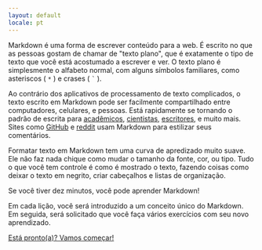 ```yaml
---
layout: default
locale: pt
---
```


Markdown é uma forma de escrever conteúdo para a web. É escrito no que
as pessoas gostam de chamar de "texto plano", que é exatamente o tipo de texto
que você está acostumado a escrever e ver. O texto plano é simplesmente o alfabeto
normal, com alguns símbolos familiares, como asteriscos (
<code>*</code> ) e crases ( <code>`</code> ).

Ao contrário dos aplicativos de processamento de texto complicados, o texto escrito em
Markdown pode ser facilmente compartilhado entre computadores, celulares, e
pessoas. Está rapidamente se tornando o padrão de escrita para
[acadêmicos][academics], [cientistas][scientists], [escritores][writers],
e muito mais. Sites como [GitHub](https://www.github.com) e
[reddit](http://www.reddit.com) usam Markdown para estilizar seus comentários.

Formatar texto em Markdown tem uma curva de apredizado muito suave. Ele não faz nada
chique como mudar o tamanho da fonte, cor, ou tipo. Tudo o que você tem controle é
como é mostrado o texto, fazendo coisas como deixar o texto em negrito, criar
cabeçalhos e listas de organização.

Se você tiver dez minutos, você pode aprender Markdown!

Em cada lição, você será introduzido a um conceito único
do Markdown. Em seguida, será solicitado que você faça vários exercícios com
seu novo aprendizado.

<a class="btn btn-lg btn-success" href="{{ site.data.tooltips.lesson_1[page.locale].href }}">Está pronto(a)? Vamos começar!</a>

[academics]: http://chronicle.com/blogs/profhacker/markdown-the-syntax-you-probably-already-know/35295
[scientists]: http://blogs.plos.org/mfenner/2012/12/13/a-call-for-scholarly-markdown/
[writers]: http://lifehacker.com/5943320/what-is-markdown-and-why-is-it-better-for-my-to+do-lists-and-notes
